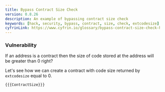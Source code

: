```yaml
---
title: Bypass Contract Size Check
version: 0.8.26
description: An example of bypassing contract size check
keywords: [hack, security, bypass, contract, size, check, extcodesize]
cyfrinLink: https://www.cyfrin.io/glossary/bypass-contract-size-check-hack-solidity-code-example
---
```


### Vulnerability

If an address is a contract then the size of code stored at the address will be greater than 0 right?

Let's see how we can create a contract with code size returned by `extcodesize` equal to 0.

```solidity
{{{ContractSize}}}
```
